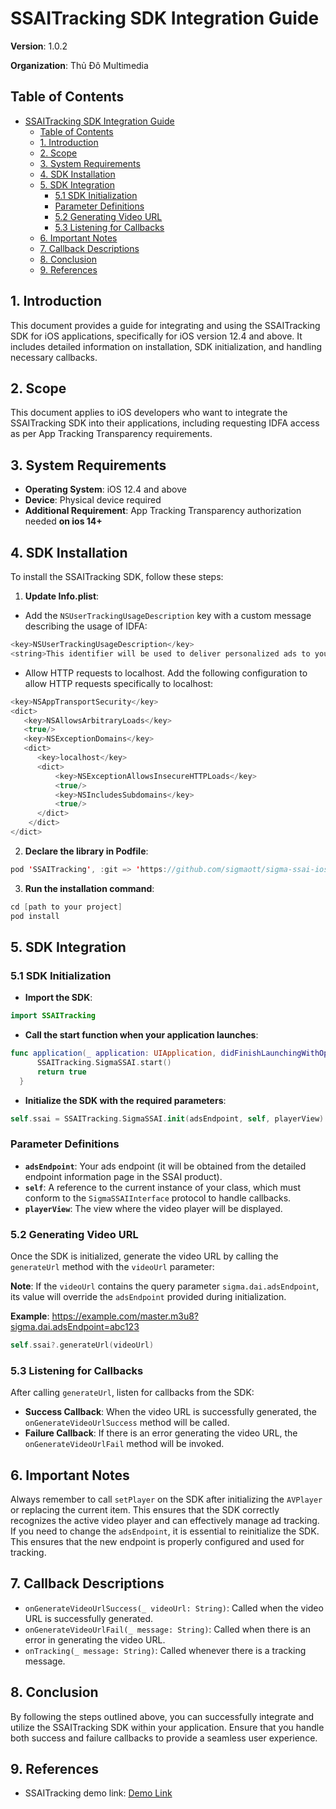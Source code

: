 # SSAITracking SDK Integration Guide

 **Version**: 1.0.2

**Organization**: Thủ Đô Multimedia

## Table of Contents

- [SSAITracking SDK Integration Guide](#ssaitracking-sdk-integration-guide)
  - [Table of Contents](#table-of-contents)
  - [1. Introduction](#1-introduction)
  - [2. Scope](#2-scope)
  - [3. System Requirements](#3-system-requirements)
  - [4. SDK Installation](#4-sdk-installation)
  - [5. SDK Integration](#5-sdk-integration)
    - [5.1 SDK Initialization](#51-sdk-initialization)
    - [Parameter Definitions](#parameter-definitions)
    - [5.2 Generating Video URL](#52-generating-video-url)
    - [5.3 Listening for Callbacks](#53-listening-for-callbacks)
  - [6. Important Notes](#6-important-notes)
  - [7. Callback Descriptions](#7-callback-descriptions)
  - [8. Conclusion](#8-conclusion)
  - [9. References](#9-references)

## 1. Introduction

This document provides a guide for integrating and using the SSAITracking SDK for iOS applications, specifically for iOS version 12.4 and above. It includes detailed information on installation, SDK initialization, and handling necessary callbacks.

## 2. Scope

This document applies to iOS developers who want to integrate the SSAITracking SDK into their applications, including requesting IDFA access as per App Tracking Transparency requirements.

## 3. System Requirements

* **Operating System**: iOS 12.4 and above
* **Device**: Physical device required
* **Additional Requirement**: App Tracking Transparency authorization needed **on ios 14+**

## 4. SDK Installation

To install the SSAITracking SDK, follow these steps:

1. **Update Info.plist**:

- Add the `NSUserTrackingUsageDescription` key with a custom message describing the usage of IDFA:

```swift
<key>NSUserTrackingUsageDescription</key>
<string>This identifier will be used to deliver personalized ads to you.</string>
```

- Allow HTTP requests to localhost. Add the following configuration to allow HTTP requests specifically to localhost:

```swift
<key>NSAppTransportSecurity</key>
<dict>
   <key>NSAllowsArbitraryLoads</key>
   <true/>
   <key>NSExceptionDomains</key>
   <dict>
      <key>localhost</key>
      <dict>
          <key>NSExceptionAllowsInsecureHTTPLoads</key>
          <true/>
          <key>NSIncludesSubdomains</key>
          <true/>
      </dict>
    </dict>
</dict>
```

2. **Declare the library in Podfile**:

```swift
pod 'SSAITracking', :git => 'https://github.com/sigmaott/sigma-ssai-ios.git', :tag => '1.0.3'
```

3. **Run the installation command**:

```swift
cd [path to your project]
pod install
```

## 5. SDK Integration

### 5.1 SDK Initialization

* **Import the SDK**:

```swift
import SSAITracking
```

* **Call the start function when your application launches**:

```swift
func application(_ application: UIApplication, didFinishLaunchingWithOptions launchOptions: [UIApplication.LaunchOptionsKey: Any]?) -> Bool {
      SSAITracking.SigmaSSAI.start()
      return true
  }
```

* **Initialize the SDK with the required parameters**:

```swift
self.ssai = SSAITracking.SigmaSSAI.init(adsEndpoint, self, playerView)
```

### Parameter Definitions

* **`adsEndpoint`**: Your ads endpoint (it will be obtained from the detailed endpoint information page in the SSAI product).
* **`self`**: A reference to the current instance of your class, which must conform to the `SigmaSSAIInterface` protocol to handle callbacks.
* **`playerView`**: The view where the video player will be displayed.

### 5.2 Generating Video URL

Once the SDK is initialized, generate the video URL by calling the `generateUrl` method with the `videoUrl` parameter:

**Note**: If the `videoUrl` contains the query parameter `sigma.dai.adsEndpoint`, its value will override the `adsEndpoint` provided during initialization.

**Example**: https://example.com/master.m3u8?sigma.dai.adsEndpoint=abc123

```swift
self.ssai?.generateUrl(videoUrl)
```

### 5.3 Listening for Callbacks

After calling `generateUrl`, listen for callbacks from the SDK:

* **Success Callback**:
  When the video URL is successfully generated, the `onGenerateVideoUrlSuccess` method will be called.
* **Failure Callback**:
  If there is an error generating the video URL, the `onGenerateVideoUrlFail` method will be invoked.

## 6. Important Notes

Always remember to call `setPlayer` on the SDK after initializing the `AVPlayer` or replacing the current item. This ensures that the SDK correctly recognizes the active video player and can effectively manage ad tracking. If you need to change the `adsEndpoint`, it is essential to reinitialize the SDK. This ensures that the new endpoint is properly configured and used for tracking.

## 7. Callback Descriptions

* `onGenerateVideoUrlSuccess(_ videoUrl: String)`: Called when the video URL is successfully generated.
* `onGenerateVideoUrlFail(_ message: String)`: Called when there is an error in generating the video URL.
* `onTracking(_ message: String)`: Called whenever there is a tracking message.

## 8. Conclusion

By following the steps outlined above, you can successfully integrate and utilize the SSAITracking SDK within your application. Ensure that you handle both success and failure callbacks to provide a seamless user experience.

## 9. References

* SSAITracking demo link: [Demo Link](https://github.com/sigmaott/sigma-ssai-avplayer-sdk)
